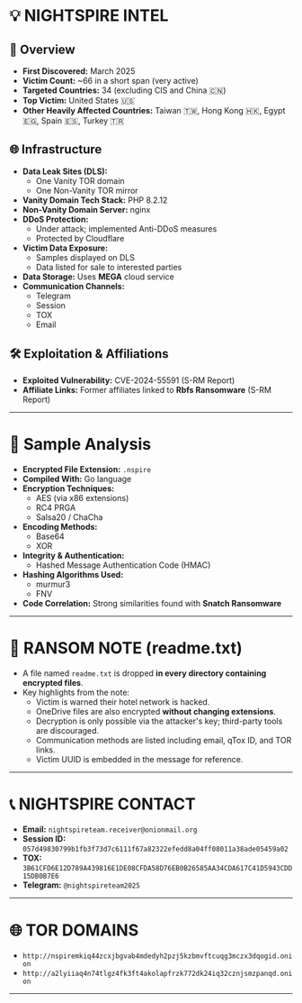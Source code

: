 # 💡 NIGHTSPIRE INTEL

## 📅 Overview
- **First Discovered:** March 2025  
- **Victim Count:** ~66 in a short span (very active)  
- **Targeted Countries:** 34 (excluding CIS and China 🇨🇳)  
- **Top Victim:** United States 🇺🇸  
- **Other Heavily Affected Countries:** Taiwan 🇹🇼, Hong Kong 🇭🇰, Egypt 🇪🇬, Spain 🇪🇸, Turkey 🇹🇷  

## 🌐 Infrastructure
- **Data Leak Sites (DLS):**  
  - One Vanity TOR domain  
  - One Non-Vanity TOR mirror  
- **Vanity Domain Tech Stack:** PHP 8.2.12  
- **Non-Vanity Domain Server:** nginx  
- **DDoS Protection:**  
  - Under attack; implemented Anti-DDoS measures  
  - Protected by Cloudflare  
- **Victim Data Exposure:**  
  - Samples displayed on DLS  
  - Data listed for sale to interested parties  
- **Data Storage:** Uses **MEGA** cloud service  
- **Communication Channels:**  
  - Telegram  
  - Session  
  - TOX  
  - Email  

## 🛠 Exploitation & Affiliations
- **Exploited Vulnerability:** CVE-2024-55591 (S-RM Report)  
- **Affiliate Links:** Former affiliates linked to **Rbfs Ransomware** (S-RM Report)  

---

# 🔬 Sample Analysis

- **Encrypted File Extension:** `.nspire`  
- **Compiled With:** Go language  
- **Encryption Techniques:**  
  - AES (via x86 extensions)  
  - RC4 PRGA  
  - Salsa20 / ChaCha  
- **Encoding Methods:**  
  - Base64  
  - XOR  
- **Integrity & Authentication:**  
  - Hashed Message Authentication Code (HMAC)  
- **Hashing Algorithms Used:**  
  - murmur3  
  - FNV  
- **Code Correlation:** Strong similarities found with **Snatch Ransomware**  

---

# 📝 RANSOM NOTE (readme.txt)

- A file named `readme.txt` is dropped **in every directory containing encrypted files**.
- Key highlights from the note:
  - Victim is warned their hotel network is hacked.
  - OneDrive files are also encrypted **without changing extensions**.
  - Decryption is only possible via the attacker's key; third-party tools are discouraged.
  - Communication methods are listed including email, qTox ID, and TOR links.
  - Victim UUID is embedded in the message for reference.

---

# 📞 NIGHTSPIRE CONTACT

- **Email:** `nightspireteam.receiver@onionmail.org`  
- **Session ID:**  
  `057d49830799b1fb3f73d7c6111f67a82322efedd8a04ff08011a38ade05459a02`  
- **TOX:**  
  `3B61CFD6E12D789A439816E1DE08CFDA58D76EB0B26585AA34CDA617C41D5943CDD15DB0B7E6`  
- **Telegram:** `@nightspireteam2025`

---

# 🌐 TOR DOMAINS

- `http://nspiremkiq44zcxjbgvab4mdedyh2pzj5kzbmvftcuqg3mczx3dqogid.onion`  
- `http://a2lyiiaq4n74tlgz4fk3ft4akolapfrzk772dk24iq32cznjsmzpanqd.onion`

---

